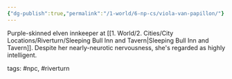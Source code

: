 ```yaml
---
{"dg-publish":true,"permalink":"/1-world/6-np-cs/viola-van-papillon/"}
---
```



Purple-skinned elven innkeeper at [[1. World/2. Cities/City Locations/Riverturn/Sleeping Bull Inn and Tavern\|Sleeping Bull Inn and Tavern]]. Despite her nearly-neurotic nervousness, she's regarded as highly intelligent.

tags: #npc, #riverturn 